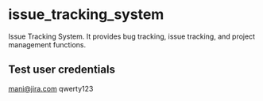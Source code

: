 # issue_tracking_system
Issue Tracking System. It provides bug tracking, issue tracking, and project management functions.


## Test user credentials
mani@jira.com
qwerty123